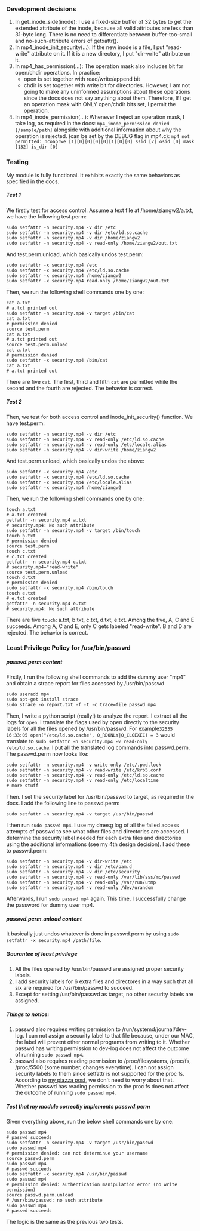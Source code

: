 ### Development decisions
1. In get_inode_side(inode): I use a fixed-size buffer of 32 bytes to get the extended attribute of the inode, because all valid attributes are less than 31-byte long. There is no need to differentiate between buffer-too-small and no-such-attribute errors of getxattr().
2. In mp4_inode_init_security(...): If the new inode is a file, I put "read-write" attribute on it. If it is a new directory, I put "dir-write" attribute on it.
3. In mp4_has_permission(...): The operation mask also includes bit for open/chdir operations. In practice: 
    * open is set together with read/write/append bit
    * chdir is set together with write bit for directories.
    However, I am not going to make any uninformed assumptions about these operations since the docs does not say anything about them. Therefore, If I get an operation mask with ONLY open/chdir bits set, I permit the operation.
4. In mp4_inode_permission(...): Whenever I reject an operation mask, I take log, as required in the docs: 
  `mp4_inode_permission denied [/sample/path]`
  alongside with additional information about why the operation is rejected. (can be set by the DEBUG flag in mp4.c):
  `mp4 not permitted: ncoaprwe [1][0][0][0][0][1][0][0] ssid [7] osid [0] mask [132] is_dir [0]`

### Testing
My module is fully functional. It exhibits exactly the same behaviors as specified in the docs.
##### Test 1
We firstly test for access control.
Assume a text file at /home/ziangw2/a.txt, we have the following test.perm:
```shell
sudo setfattr -n security.mp4 -v dir /etc
sudo setfattr -n security.mp4 -v dir /etc/ld.so.cache
sudo setfattr -n security.mp4 -v dir /home/ziangw2
sudo setfattr -n security.mp4 -v read-only /home/ziangw2/out.txt
```
And test.perm.unload, which basically undos test.perm:
```shell
sudo setfattr -x security.mp4 /etc
sudo setfattr -x security.mp4 /etc/ld.so.cache
sudo setfattr -x security.mp4 /home/ziangw2
sudo setfattr -x security.mp4 read-only /home/ziangw2/out.txt
```
Then, we run the following shell commands one by one:
```shell
cat a.txt
# a.txt printed out
sudo setfattr -n security.mp4 -v target /bin/cat
cat a.txt
# permission denied
source test.perm
cat a.txt
# a.txt printed out
source test.perm.unload
cat a.txt
# permission denied
sudo setfattr -x security.mp4 /bin/cat
cat a.txt
# a.txt printed out
```
There are five `cat`. The first, third and fifth `cat` are permitted while the second and the fourth are rejected. The behavior is correct.
##### Test 2
Then, we test for both access control and inode_init_security() function.
We have test.perm:
```shell
sudo setfattr -n security.mp4 -v dir /etc
sudo setfattr -n security.mp4 -v read-only /etc/ld.so.cache
sudo setfattr -n security.mp4 -v read-only /etc/locale.alias
sudo setfattr -n security.mp4 -v dir-write /home/ziangw2
```
And test.perm.unload, which basically undos the above:
```shell
sudo setfattr -x security.mp4 /etc
sudo setfattr -x security.mp4 /etc/ld.so.cache
sudo setfattr -x security.mp4 /etc/locale.alias
sudo setfattr -x security.mp4 /home/ziangw2
```
Then, we run the following shell commands one by one:
```shell
touch a.txt
# a.txt created
getfattr -n security.mp4 a.txt
# security.mp4: No such attribute
sudo setfattr -n security.mp4 -v target /bin/touch
touch b.txt
# permission denied
source test.perm
touch c.txt
# c.txt created
getfattr -n security.mp4 c.txt
# security.mp4="read-write"
source test.perm.unload
touch d.txt
# permission denied
sudo setfattr -x security.mp4 /bin/touch
touch e.txt
# e.txt created
getfattr -n security.mp4 e.txt
# security.mp4: No such attribute
```
There are five `touch`: a.txt, b.txt, c.txt, d.txt, e.txt. Among the five, A, C and E succeeds. Among A, C and E, only C gets labeled "read-write". B and D are rejected. The behavior is correct.

### Least Privilege Policy for /usr/bin/passwd
##### passwd.perm content
Firstly, I run the following shell commands to add the dummy user "mp4" and obtain a strace report for files accessed by /usr/bin/passwd
```shell
sudo useradd mp4
sudo apt-get install strace
sudo strace -o report.txt -f -t -c trace=file passwd mp4
```
Then, I write a python script (really!) to analyze the report. I extract all the logs for `open`. I translate the flags used by open directly to the security labels for all the files opened by /usr/bin/passwd. For example`32535 16:33:05 open("/etc/ld.so.cache", O_RDONLY|O_CLOEXEC) = 3` would translate to `sudo setfattr -n security.mp4 -v read-only /etc/ld.so.cache`. I put all the translated log commands into passwd.perm. The passwd.perm now looks like:
```shell
sudo setfattr -n security.mp4 -v write-only /etc/.pwd.lock
sudo setfattr -n security.mp4 -v read-write /etc/krb5.conf
sudo setfattr -n security.mp4 -v read-only /etc/ld.so.cache
sudo setfattr -n security.mp4 -v read-only /etc/localtime
# more stuff
```
Then. I set the security label for /usr/bin/passwd to target, as required in the docs. I add the following line to passwd.perm:
```shell
sudo setfattr -n security.mp4 -v target /usr/bin/passwd
```
I then run `sudo passwd mp4`. I use my dmesg log of all the failed access attempts of passwd to see what other files and directories are accessed. I determine the security label needed for each extra files and directories using the additional informations (see my 4th design decision). I add these to passwd.perm:
```shell
sudo setfattr -n security.mp4 -v dir-write /etc
sudo setfattr -n security.mp4 -v dir /etc/pam.d
sudo setfattr -n security.mp4 -v dir /etc/security
sudo setfattr -n security.mp4 -v read-only /var/lib/sss/mc/passwd
sudo setfattr -n security.mp4 -v read-only /var/run/utmp
sudo setfattr -n security.mp4 -v read-only /dev/urandom
```
Afterwards, I run `sudo passwd mp4` again. This time, I successfully change the password for dummy user mp4.
##### passwd.perm.unload content
It basically just undos whatever is done in passwd.perm by using `sudo setfattr -x security.mp4 /path/file`.

##### Gaurantee of least privilege
1. All the files opened by /usr/bin/passwd are assigned proper security labels.
2. I add security labels for 6 extra files and directores in a way such that all six are required for /usr/bin/passwd to succeed.
3. Except for setting /usr/bin/passwd as target, no other security labels are assigned.

##### Things to notice:
1. passwd also requires writing permission to /run/systemd/journal/dev-log. I can not assign a security label to that file because, under our MAC, the label will prevent other normal programs from writing to it. Whether passwd has writing permission to dev-log does not affect the outcome of running `sudo passwd mp4`.
2. passwd also requires reading permission to /proc/filesystems, /proc/fs, /proc/5500 (some number, changes everytime). I can not assign security labels to them since setfattr is not supported for the proc fs. According to [my piazza post](https://piazza.com/class/jcgqvneo9tn1o0?cid=491), we don't need to worry about that. Whether passwd has reading permission to the proc fs does not affect the outcome of running `sudo passwd mp4`.

##### Test that my module correctly implements passwd.perm
Given everything above, run the below shell commands one by one:
```shell
sudo passwd mp4
# passwd succeeds
sudo setfattr -n security.mp4 -v target /usr/bin/passwd
sudo passwd mp4
# permission denied: can not determinue your username
source passwd.perm
sudo passwd mp4
# passwd succeeds
sudo setfattr -x security.mp4 /usr/bin/passwd
sudo passwd mp4
# permission denied: authentication manipulation error (no write permission)
source passwd.perm.unload
# /usr/bin/passwd: no such attribute
sudo passwd mp4
# passwd succeeds
```
The logic is the same as the previous two tests.
